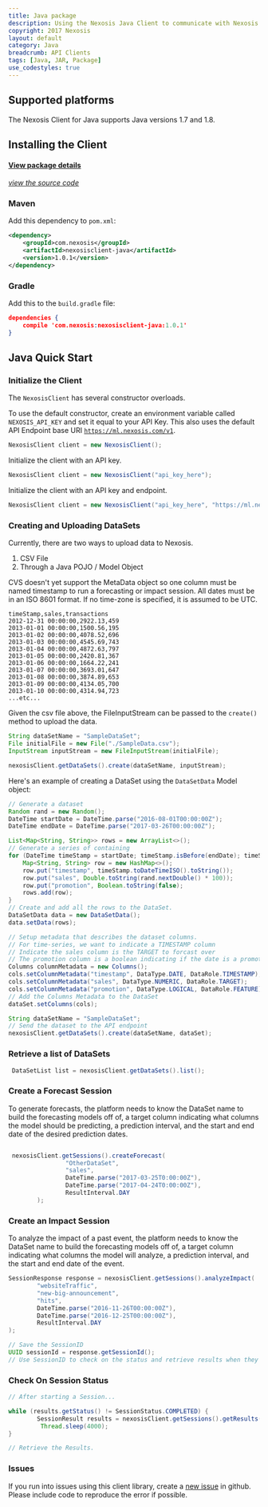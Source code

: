 ```yaml
---
title: Java package
description: Using the Nexosis Java Client to communicate with Nexosis API
copyright: 2017 Nexosis 
layout: default
category: Java
breadcrumb: API Clients
tags: [Java, JAR, Package]
use_codestyles: true
---
```

## Supported platforms

The Nexosis Client for Java supports Java versions 1.7 and 1.8.

## Installing the Client

#### [View package details](https://search.maven.org/#search%7Cga%7C1%7Cnexosis)
*[view the source code](https://github.com/Nexosis/nexosisclient-java)* 

### Maven
Add this dependency to <code>pom.xml</code>:
``` xml
<dependency>
    <groupId>com.nexosis</groupId>
    <artifactId>nexosisclient-java</artifactId>
    <version>1.0.1</version>
</dependency>
```
### Gradle
Add this to the <code>build.gradle</code> file:
``` JSON
dependencies {
    compile 'com.nexosis:nexosisclient-java:1.0.1'
}
```
## Java Quick Start

### Initialize the Client

The <code>NexosisClient</code> has several constructor overloads.

To use the default constructor, create an environment variable called <code>NEXOSIS_API_KEY</code> and set it equal to your API Key. This also uses the default API Endpoint base URI <code>https://ml.nexosis.com/v1</code>.

``` java
NexosisClient client = new NexosisClient(); 
```

Initialize the client with an API key.

``` java 
NexosisClient client = new NexosisClient("api_key_here");
```

Initialize the client with an API key and endpoint.

``` java 
NexosisClient client = new NexosisClient("api_key_here", "https://ml.nexosis.com/v1/");
```

### Creating and Uploading DataSets

Currently, there are two ways to upload data to Nexosis.
1. CSV File
2. Through a Java POJO / Model Object

CVS doesn't yet support the MetaData object so one column must be named timestamp to run a forecasting or impact session. All dates must be in an ISO 8601 format. If no time-zone is specified, it is assumed to be UTC.

``` csv
timeStamp,sales,transactions
2012-12-31 00:00:00,2922.13,459
2013-01-01 00:00:00,1500.56,195
2013-01-02 00:00:00,4078.52,696
2013-01-03 00:00:00,4545.69,743
2013-01-04 00:00:00,4872.63,797
2013-01-05 00:00:00,2420.81,367
2013-01-06 00:00:00,1664.22,241
2013-01-07 00:00:00,3693.01,647
2013-01-08 00:00:00,3874.89,653
2013-01-09 00:00:00,4134.05,700
2013-01-10 00:00:00,4314.94,723
...etc...

```

Given the csv file above, the FileInputStream can be passed to the <code>create()</code> method to upload the data.
``` java
String dataSetName = "SampleDataSet";
File initialFile = new File("./SampleData.csv");
InputStream inputStream = new FileInputStream(initialFile);

nexosisClient.getDataSets().create(dataSetName, inputStream);
```

Here's an example of creating a DataSet using the <code>DataSetData</code> Model object:
``` java
// Generate a dataset
Random rand = new Random();
DateTime startDate = DateTime.parse("2016-08-01T00:00:00Z");
DateTime endDate = DateTime.parse("2017-03-26T00:00:00Z");

List<Map<String, String>> rows = new ArrayList<>();
// Generate a series of containing 
for (DateTime timeStamp = startDate; timeStamp.isBefore(endDate); timeStamp = timeStamp.plusDays(1)) {
    Map<String, String> row = new HashMap<>();
    row.put("timestamp", timeStamp.toDateTimeISO().toString());
    row.put("sales", Double.toString(rand.nextDouble() * 100));
    row.put("promotion", Boolean.toString(false);
    rows.add(row);
}
// Create and add all the rows to the DataSet.
DataSetData data = new DataSetData();
data.setData(rows);

// Setup metadata that describes the dataset columns.
// For time-series, we want to indicate a TIMESTAMP column
// Indicate the sales column is the TARGET to forcast over
// The promotion column is a boolean indicating if the date is a promotional period
Columns columnMetadata = new Columns();
cols.setColumnMetadata("timestamp", DataType.DATE, DataRole.TIMESTAMP);
cols.setColumnMetadata("sales", DataType.NUMERIC, DataRole.TARGET); 
cols.setColumnMetadata("promotion", DataType.LOGICAL, DataRole.FEATURE);
// Add the Columns Metadata to the DataSet
dataSet.setColumns(cols);

String dataSetName = "SampleDataSet";
// Send the dataset to the API endpoint
nexosisClient.getDataSets().create(dataSetName, dataSet);
```

### Retrieve a list of DataSets

``` java
 DataSetList list = nexosisClient.getDataSets().list();

 ```

### Create a Forecast Session

To generate forecasts, the platform needs to know the DataSet name to build the forecasting models off of, a target column indicating what columns the model should be predicting, a prediction interval, and the start and end date of the desired prediction dates.

``` java

 nexosisClient.getSessions().createForecast(
                "OtherDataSet",
                "sales",
                DateTime.parse("2017-03-25T0:00:00Z"),
                DateTime.parse("2017-04-24T0:00:00Z"),
                ResultInterval.DAY
        );


```

### Create an Impact Session

To analyze the impact of a past event, the platform needs to know the DataSet name to build the forecasting models off of, a target column indicating what columns the model will analyze, a prediction interval, and the start and end date of the event.

``` java
SessionResponse response = nexosisClient.getSessions().analyzeImpact(
        "websiteTraffic",
        "new-big-announcement",
        "hits",
        DateTime.parse("2016-11-26T00:00:00Z"),
        DateTime.parse("2016-12-25T00:00:00Z"),
        ResultInterval.DAY
);

// Save the SessionID
UUID sessionId = response.getSessionId();
// Use SessionID to check on the status and retrieve results when they are ready
```

### Check On Session Status

``` java
// After starting a Session...

while (results.getStatus() != SessionStatus.COMPLETED) {
        SessionResult results = nexosisClient.getSessions().getResults(savedSessionId);
         Thread.sleep(4000);
}

// Retrieve the Results.
```

### Issues
If you run into issues using this client library, create a [new issue](https://github.com/Nexosis/nexosisclient-net/issues/new) in github. Please include code to reproduce the error if possible.
